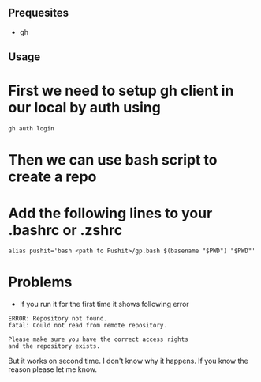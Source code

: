## Prequesites
- gh

## Usage
# First we need to setup gh client in our local by auth using 
```
gh auth login
```


# Then we can use bash script to create a repo
# Add the following lines to your .bashrc or .zshrc

```
alias pushit='bash <path to Pushit>/gp.bash $(basename "$PWD") "$PWD"'
```

# Problems

- If you run it for the first time it shows following  error 
```
ERROR: Repository not found.
fatal: Could not read from remote repository.

Please make sure you have the correct access rights
and the repository exists.
```
But it works on second time. I don't know why it happens. If you know the reason please let me know.
